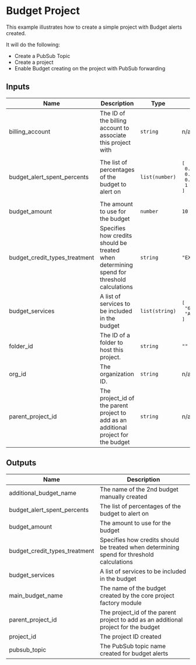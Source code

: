 # Budget Project

This example illustrates how to create a simple project with Budget alerts created.

It will do the following:
- Create a PubSub Topic
- Create a project
- Enable Budget creating on the project with PubSub forwarding

<!-- BEGINNING OF PRE-COMMIT-TERRAFORM DOCS HOOK -->
## Inputs

| Name | Description | Type | Default | Required |
|------|-------------|------|---------|:--------:|
| billing\_account | The ID of the billing account to associate this project with | `string` | n/a | yes |
| budget\_alert\_spent\_percents | The list of percentages of the budget to alert on | `list(number)` | <pre>[<br>  0.7,<br>  0.8,<br>  0.9,<br>  1<br>]</pre> | no |
| budget\_amount | The amount to use for the budget | `number` | `10` | no |
| budget\_credit\_types\_treatment | Specifies how credits should be treated when determining spend for threshold calculations | `string` | `"EXCLUDE_ALL_CREDITS"` | no |
| budget\_services | A list of services to be included in the budget | `list(string)` | <pre>[<br>  "6F81-5844-456A",<br>  "A1E8-BE35-7EBC"<br>]</pre> | no |
| folder\_id | The ID of a folder to host this project. | `string` | `""` | no |
| org\_id | The organization ID. | `string` | n/a | yes |
| parent\_project\_id | The project\_id of the parent project to add as an additional project for the budget | `string` | n/a | yes |

## Outputs

| Name | Description |
|------|-------------|
| additional\_budget\_name | The name of the 2nd budget manually created |
| budget\_alert\_spent\_percents | The list of percentages of the budget to alert on |
| budget\_amount | The amount to use for the budget |
| budget\_credit\_types\_treatment | Specifies how credits should be treated when determining spend for threshold calculations |
| budget\_services | A list of services to be included in the budget |
| main\_budget\_name | The name of the budget created by the core project factory module |
| parent\_project\_id | The project\_id of the parent project to add as an additional project for the budget |
| project\_id | The project ID created |
| pubsub\_topic | The PubSub topic name created for budget alerts |

<!-- END OF PRE-COMMIT-TERRAFORM DOCS HOOK -->
